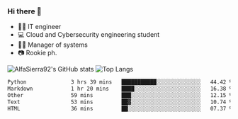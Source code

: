 ### Hi there 👋
- 👨‍💻 IT engineer
- 💻 Cloud and Cybersecurity engineering student
- 👨‍💼 Manager of systems
- 📷 Rookie ph.


![AlfaSierra92's GitHub stats](https://github-readme-stats.vercel.app/api?username=AlfaSierra92&theme=nord)
![Top Langs](https://github-readme-stats.vercel.app/api/top-langs/?username=AlfaSierra92&theme=nord&layout=compact)

<!--START_SECTION:waka-->

```txt
Python              3 hrs 39 mins   ███████████░░░░░░░░░░░░░░   44.42 %
Markdown            1 hr 20 mins    ████░░░░░░░░░░░░░░░░░░░░░   16.38 %
Other               59 mins         ███░░░░░░░░░░░░░░░░░░░░░░   12.15 %
Text                53 mins         ██▓░░░░░░░░░░░░░░░░░░░░░░   10.74 %
HTML                36 mins         ██░░░░░░░░░░░░░░░░░░░░░░░   07.37 %
```

<!--END_SECTION:waka-->

<!--
**AlfaSierra92/AlfaSierra92** is a ✨ _special_ ✨ repository because its `README.md` (this file) appears on your GitHub profile.

Here are some ideas to get you started:

- 🔭 I’m currently working on ...
- 🌱 I’m currently learning ...
- 👯 I’m looking to collaborate on ...
- 🤔 I’m looking for help with ...
- 💬 Ask me about ...
- 📫 How to reach me: ...
- 😄 Pronouns: ...
- ⚡ Fun fact: ...
-->
